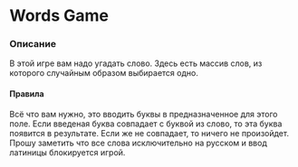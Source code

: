 # Words Game

### Описание

В этой игре вам надо угадать слово. 
Здесь есть массив слов, из которого случайным образом выбирается одно.

#### Правила

Всё что вам нужно, это вводить буквы в предназначенное для этого поле. 
Если введеная буква совпадает с буквой из слово, то эта буква появится в результате.
Если же не совпадает, то ничего не произойдет.
Прошу заметить что все слова исключительно на русском и ввод латиницы блокируется игрой.
